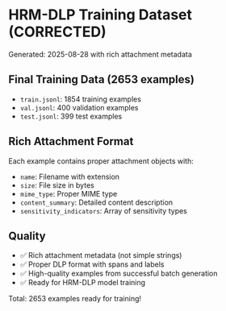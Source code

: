 # HRM-DLP Training Dataset (CORRECTED)
Generated: 2025-08-28 with rich attachment metadata

## Final Training Data (2653 examples)
- `train.jsonl`: 1854 training examples
- `val.jsonl`: 400 validation examples  
- `test.jsonl`: 399 test examples

## Rich Attachment Format
Each example contains proper attachment objects with:
- `name`: Filename with extension
- `size`: File size in bytes
- `mime_type`: Proper MIME type
- `content_summary`: Detailed content description
- `sensitivity_indicators`: Array of sensitivity types

## Quality
- ✅ Rich attachment metadata (not simple strings)
- ✅ Proper DLP format with spans and labels
- ✅ High-quality examples from successful batch generation
- ✅ Ready for HRM-DLP model training

Total: 2653 examples ready for training!
